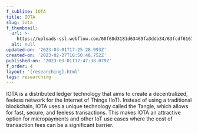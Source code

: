 ```yaml
---
f_subline: IOTA
title: IOTA
slug: iota
f_thumbnail:
  url: >-
    https://uploads-ssl.webflow.com/60f68d3181d63469fa3ddb34/63fcdf6167ba5d374c580938_icon-iota.svg
  alt: null
updated-on: '2023-03-01T17:25:28.993Z'
created-on: '2023-02-27T16:50:48.752Z'
published-on: '2023-03-01T17:47:38.079Z'
f_order: 4
layout: '[researching].html'
tags: researching
---
```


IOTA is a distributed ledger technology that aims to create a decentralized, feeless network for the Internet of Things (IoT). Instead of using a traditional blockchain, IOTA uses a unique technology called the Tangle, which allows for fast, secure, and feeless transactions. This makes IOTA an attractive option for micropayments and other IoT use cases where the cost of transaction fees can be a significant barrier.
